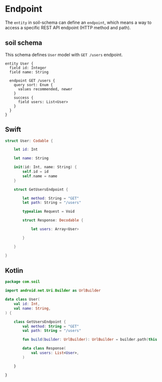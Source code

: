 # Endpoint

The `entity` in soil-schema can define an `endpoint`, which means a way to access a specific REST API endpoint (HTTP method and path).

## soil schema

This schema defines `User` model with `GET /users` endpoint.

```soil schema
entity User {
  field id: Integer
  field name: String

  endpoint GET /users {
    query sort: Enum {
      values recommended, newer
    }
    success {
      field users: List<User>
    }
  }
}
```

## Swift

```swift generated
struct User: Codable {

    let id: Int

    let name: String

    init(id: Int, name: String) {
        self.id = id
        self.name = name
    }

    struct GetUsersEndpoint {

        let method: String = "GET"
        let path: String = "/users"

        typealias Request = Void

        struct Response: Decodable {

            let users: Array<User>

        }

    }

}
```

## Kotlin

```kotlin generated
package com.soil

import android.net.Uri.Builder as UrlBuilder

data class User(
    val id: Int,
    val name: String,
) {

    class GetUsersEndpoint {
        val method: String = "GET"
        val path: String = "/users"

        fun build(builder: UrlBuilder): UrlBuilder = builder.path(this.path)

        data class Response(
            val users: List<User>,
        )

    }

}
```
